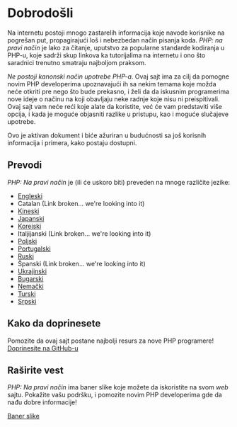 # Dobrodošli

Na internetu postoji mnogo zastarelih informacija koje navode korisnike na pogrešan put,
propagirajući loš i nebezbedan način pisanja koda. _PHP: na pravi način_ je lako za čitanje, 
uputstvo za popularne standarde kodiranja u PHP-u, koje sadrži skup linkova ka tutorijalima
na internetu i ono što saradnici trenutno smatraju najboljom praksom. 

_Ne postoji kanonski način upotrebe PHP-a_. Ovaj sajt ima za cilj da pomogne 
novim PHP developerima upoznavajući ih sa nekim temama koje možda neće otkriti 
pre nego što bude prekasno, i želi da da iskusnim programerima nove ideje o načinu
na koji obavljaju neke radnje koje nisu ni preispitivali. Ovaj sajt vam neće reći 
koje alate da koristite, već će vam predstaviti više opcija, i kada je moguće 
objasniti razlike u pristupu, kao i moguće slučajeve upotrebe.

Ovo je aktivan dokument i biće ažuriran u budućnosti sa još korisnih informacija i primera, kako postaju dostupni.

## Prevodi

_PHP: Na pravi način_ je (ili će uskoro biti) preveden na mnoge različite jezike:

* [Engleski](http://www.phptherightway.com)
* Catalan (Link broken... we're looking into it)
* [Kineski](http://wulijun.github.com/php-the-right-way)
* [Japanski](http://ja.phptherightway.com)
* [Korejski](http://wafe.github.io/php-the-right-way/)
* Italjijanski (Link broken... we're looking into it)
* [Poljski](http://pl.phptherightway.com/)
* [Portugalski](http://br.phptherightway.com/)
* [Ruski](http://getjump.github.io/ru-php-the-right-way)
* Španski (Link broken... we're looking into it)
* [Ukrajinski](http://iflista.github.com/php-the-right-way/)
* [Bugarski](http://bg.phptherightway.com/)
* [Nemački](http://rwetzlmayr.github.io/php-the-right-way/)
* [Turski](http://hkulekci.github.io/php-the-right-way/)
* [Srpski](http://hkulekci.github.io/php-the-right-way/)

## Kako da doprinesete

Pomozite da ovaj sajt postane najbolji resurs za nove PHP programere! [Doprinesite na GitHub-u][1]

## Raširite vest

_PHP: Na pravi način_ ima baner slike koje možete da iskoristite na svom _web_ sajtu. Pokažite vašu podršku, i
pomozite novim PHP developerima gde da nađu dobre informacije!

[Baner slike][2]

[1]: https://github.com/codeguy/php-the-right-way/tree/gh-pages
[2]: /banners.html
